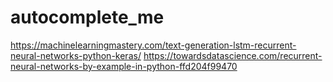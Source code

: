 # autocomplete_me
https://machinelearningmastery.com/text-generation-lstm-recurrent-neural-networks-python-keras/
https://towardsdatascience.com/recurrent-neural-networks-by-example-in-python-ffd204f99470